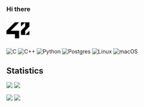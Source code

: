 ### Hi there

<img src="./42.svg" height="60"/></h1>

![C](https://img.shields.io/badge/c-%2300599C.svg?style=for-the-badge&logo=c&logoColor=white) ![C++](https://img.shields.io/badge/c++-%2300599C.svg?style=for-the-badge&logo=c%2B%2B&logoColor=white) ![Python](https://img.shields.io/badge/python-3670A0?style=for-the-badge&logo=python&logoColor=ffdd54) ![Postgres](https://img.shields.io/badge/postgres-%23316192.svg?style=for-the-badge&logo=postgresql&logoColor=white) ![Linux](https://img.shields.io/badge/Linux-FCC624?style=for-the-badge&logo=linux&logoColor=black) ![macOS](https://img.shields.io/badge/mac%20os-000000?style=for-the-badge&logo=macos&logoColor=F0F0F0)

## Statistics

![](https://github-profile-summary-cards.vercel.app/api/cards/most-commit-language?username=cbridget42&theme=solarized_dark) ![](https://github-profile-summary-cards.vercel.app/api/cards/repos-per-language?username=cbridget42&theme=solarized_dark)

![](https://github-profile-summary-cards.vercel.app/api/cards/stats?username=cbridget42&theme=solarized_dark) ![](https://github-profile-summary-cards.vercel.app/api/cards/productive-time?username=cbridget42&theme=solarized_dark)